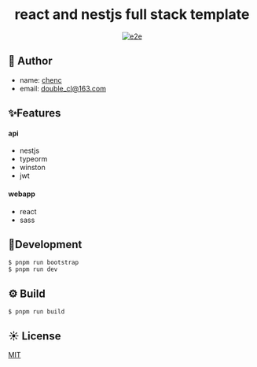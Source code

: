 <h1 align='center'>
react and nestjs full stack template
</h1>

<div  align='center'>

[![e2e](https://github.com/chenc041/react-nestjs-full-stack/actions/workflows/e2e.yml/badge.svg)](https://github.com/chenc041/react-nestjs-full-stack)

[//]: # ([![codecov]&#40;https://codecov.io/gh/chenc041/react-nestjs-full-stack/branch/main/graph/badge.svg?token=pYefUWcu8I&#41;]&#40;https://codecov.io/gh/chenc041/react-nestjs-full-stack&#41;)

</div>

## 🤡 Author
- name: [chenc](https://github.com/chenc041)
- email: double_cl@163.com

## ✨Features
#### api
- nestjs
- typeorm
- winston
- jwt

#### webapp
- react
- sass

## 🔨Development
```shell
$ pnpm run bootstrap
$ pnpm run dev
```

## ⚙ Build
```shell
$ pnpm run build
```

## ☀️ License
[MIT](https://github.com/chenc041/react-nestjs-full-stack/blob/main/LICENSE)

